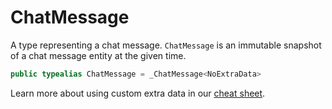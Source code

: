 # ChatMessage

A type representing a chat message. `ChatMessage` is an immutable snapshot of a chat message entity at the given time.

``` swift
public typealias ChatMessage = _ChatMessage<NoExtraData>
```

> 

Learn more about using custom extra data in our [cheat sheet](https://github.com/GetStream/stream-chat-swift/wiki/Cheat-Sheet#working-with-extra-data).
